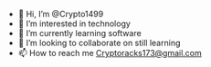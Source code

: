 - 👋 Hi, I’m @Crypto1499
- 👀 I’m interested in technology 
- 🌱 I’m currently learning software 
- 💞️ I’m looking to collaborate on still learning 
- 📫 How to reach me Cryptoracks173@gmail.com

<!---
Crypto1499/Crypto1499 is a ✨ special ✨ repository because its `README.md` (this file) appears on your GitHub profile.
You can click the Preview link to take a look at your changes.
--->
